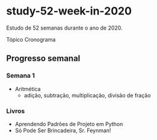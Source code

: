 # study-52-week-in-2020

Estudo de 52 semanas durante o ano de 2020.

Tópico
Cronograma

## Progresso semanal

### Semana 1
- Aritmética
    - adição, subtração, multiplicação, divisão de fração

### Livros
- Aprendendo Padrões de Projeto em Python
- Só Pode Ser Brincadeira, Sr. Feynman!
